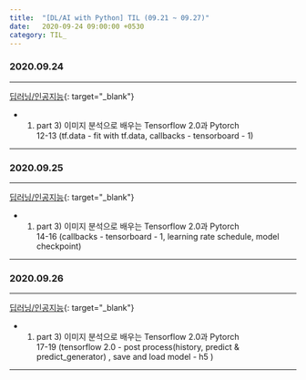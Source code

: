 ```yaml
---
title:  "[DL/AI with Python] TIL (09.21 ~ 09.27)"
date:   2020-09-24 09:00:00 +0530
category: TIL_  
---  
```

### 2020.09.24
***    
[딥러닝/인공지능](https://business.fastcampus.co.kr/#){: target="_blank"}    
- 01. part 3) 이미지 분석으로 배우는 Tensorflow 2.0과 Pytorch  
 12-13 (tf.data - fit with tf.data, callbacks - tensorboard - 1)  

---    
### 2020.09.25
***    
[딥러닝/인공지능](https://business.fastcampus.co.kr/#){: target="_blank"}    
- 01. part 3) 이미지 분석으로 배우는 Tensorflow 2.0과 Pytorch  
 14-16 (callbacks - tensorboard - 1, learning rate schedule, model checkpoint)  

---    

### 2020.09.26
***    
[딥러닝/인공지능](https://business.fastcampus.co.kr/#){: target="_blank"}    
- 01. part 3) 이미지 분석으로 배우는 Tensorflow 2.0과 Pytorch  
 17-19 (tensorflow 2.0 - post process(history, predict & predict_generator) , save and load model - h5 )

---    
